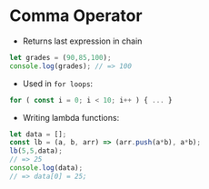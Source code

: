 # Comma Operator

- Returns last expression in chain

```js
let grades = (90,85,100);
console.log(grades); // => 100
```

- Used in `for loops`:

```js
for ( const i = 0; i < 10; i++ ) { ... }
```

- Writing lambda functions:

```js
let data = [];
const lb = (a, b, arr) => (arr.push(a*b), a*b);
lb(5,5,data);
// => 25
console.log(data);
// => data[0] = 25;
```